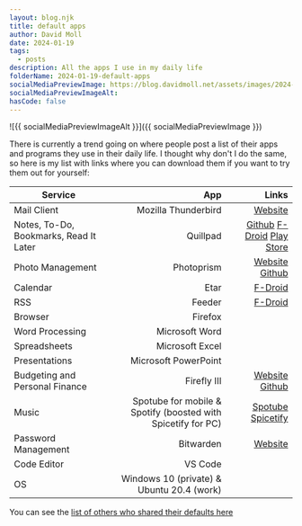 ```yaml
---
layout: blog.njk
title: default apps
author: David Moll
date: 2024-01-19
tags:
  - posts
description: All the apps I use in my daily life
folderName: 2024-01-19-default-apps
socialMediaPreviewImage: https://blog.davidmoll.net/assets/images/2024-01-19-default-apps/cover.png
socialMediaPreviewImageAlt:
hasCode: false
---
```


![{{ socialMediaPreviewImageAlt }}]({{ socialMediaPreviewImage }})

There is currently a trend going on where people post a list of their apps and programs they use in their daily life. I thought why don't I do the same, so here is my list with links where you can download them if you want to try them out for yourself:

| Service                                |                                                          App |                                                                                                                                                                                     Links |
| -------------------------------------- | -----------------------------------------------------------: | ----------------------------------------------------------------------------------------------------------------------------------------------------------------------------------------: |
| Mail Client                            |                                          Mozilla Thunderbird |                                                                                                                                             [Website](https://www.thunderbird.net/en-US/) |
| Notes, To-Do, Bookmarks, Read It Later |                                                     Quillpad | [Github](https://github.com/quillpad/quillpad) [F-Droid](https://f-droid.org/packages/io.github.quillpad/) [Play Store](https://play.google.com/store/apps/details?id=io.github.quillpad) |
| Photo Management                       |                                                   Photoprism |                                                                                                 [Website](https://www.photoprism.app/) [Github](https://github.com/photoprism/photoprism) |
| Calendar                               |                                                         Etar |                                                                                                                                     [F-Droid](https://f-droid.org/packages/ws.xsoh.etar/) |
| RSS                                    |                                                       Feeder |                                                                                                                     [F-Droid](https://f-droid.org/en/packages/com.nononsenseapps.feeder/) |
| Browser                                |                                                      Firefox |                                                                                                                                                                                           |
| Word Processing                        |                                               Microsoft Word |                                                                                                                                                                                           |
| Spreadsheets                           |                                              Microsoft Excel |                                                                                                                                                                                           |
| Presentations                          |                                         Microsoft PowerPoint |                                                                                                                                                                                           |
| Budgeting and Personal Finance         |                                                  Firefly III |                                                                                              [Website](https://www.firefly-iii.org/) [Github](https://github.com/firefly-iii/firefly-iii) |
| Music                                  | Spotube for mobile & Spotify (boosted with Spicetify for PC) |                                                                                                  [Spotube](https://github.com/KRTirtho/spotube) [Spicetify](https://github.com/spicetify) |
| Password Management                    |                                                    Bitwarden |                                                                                                                                                         [Website](https://bitwarden.com/) |
| Code Editor                            |                                                      VS Code |                                                                                                                                                                                           |
| OS                                     |                    Windows 10 (private) & Ubuntu 20.4 (work) |                                                                                                                                                                                           |

You can see the [list of others who shared their defaults here](https://defaults.rknight.me/)
